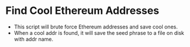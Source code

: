 # Find Cool Ethereum Addresses

* This script will brute force Ethereum addresses and save cool ones.
* When a cool addr is found, it will save the seed phrase to a file on disk with addr name.
